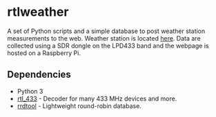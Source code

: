 # rtlweather
A set of Python scripts and a simple database to post weather station measurements to the web. Weather station is located [here](https://tools.wmflabs.org/geohack/geohack.php?params=49_18_31.9_N_122_50_52.6_W).
Data are collected using a SDR dongle on the LPD433 band and the webpage is hosted on a Raspberry Pi.

## Dependencies
* Python 3
* [rtl_433](https://github.com/merbanan/rtl_433) - Decoder for many 433 MHz devices and more.
* [rrdtool](https://oss.oetiker.ch/rrdtool/) - Lightweight round-robin database.
